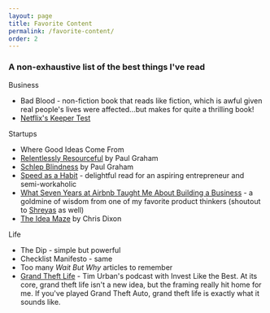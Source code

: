 ```yaml
---
layout: page
title: Favorite Content
permalink: /favorite-content/
order: 2
---
```


### A non-exhaustive list of the best things I've read

Business
- Bad Blood - non-fiction book that reads like fiction, which is awful given real people's lives were affected...but makes for quite a thrilling book!
- [Netflix's Keeper Test](https://gudtv.medium.com/netflixs-keeper-test-is-the-secret-to-a-successful-workforce-ce07420285a0)

Startups
- Where Good Ideas Come From
- [Relentlessly Resourceful](http://www.paulgraham.com/relres.html) by Paul Graham
- [Schlep Blindness](http://paulgraham.com/schlep.html) by Paul Graham
- [Speed as a Habit](https://review.firstround.com/speed-as-a-habit) - delightful read for an aspiring entrepreneur and semi-workaholic
- [What Seven Years at Airbnb Taught Me About Building a Business](https://marker.medium.com/what-seven-years-at-airbnb-taught-me-about-building-a-company-e1d035d49c56) - a goldmine of wisdom from one of my favorite product thinkers (shoutout to [Shreyas](https://twitter.com/shreyas) as well)
- [The Idea Maze](https://cdixon.org/2013/08/04/the-idea-maze) by Chris Dixon

Life
- The Dip - simple but powerful
- Checklist Manifesto - same
- Too many _Wait But Why_ articles to remember
- [Grand Theft Life](https://www.joincolossus.com/episodes/28283697/urban-grand-theft-life) - Tim Urban's podcast with Invest Like the Best. At its core, grand theft life isn't a new idea, but the framing really hit home for me. If you've played Grand Theft Auto, grand theft life is exactly what it sounds like.
